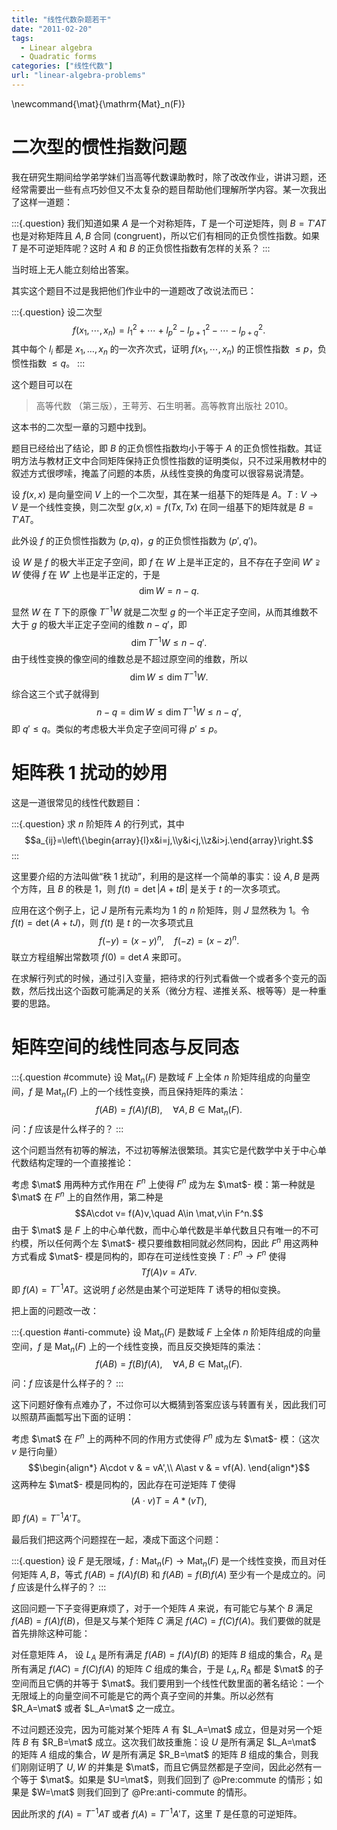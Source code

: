 ```yaml
---
title: "线性代数杂题若干"
date: "2011-02-20"
tags:
  - Linear algebra
  - Quadratic forms
categories: ["线性代数"]
url: "linear-algebra-problems"
---
```


\newcommand{\mat}{\mathrm{Mat}_n(F)}

# 二次型的惯性指数问题

我在研究生期间给学弟学妹们当高等代数课助教时，除了改改作业，讲讲习题，还经常需要出一些有点巧妙但又不太复杂的题目帮助他们理解所学内容。某一次我出了这样一道题：

:::{.question}
我们知道如果 $A$ 是一个对称矩阵，$T$ 是一个可逆矩阵，则 $B=T'AT$ 也是对称矩阵且 $A,B$ 合同 (congruent)，所以它们有相同的正负惯性指数。如果 $T$ 是不可逆矩阵呢？这时 $A$ 和 $B$ 的正负惯性指数有怎样的关系？
:::

当时班上无人能立刻给出答案。

其实这个题目不过是我把他们作业中的一道题改了改说法而已：

<!-- more-->

:::{.question}
设二次型
$$f(x_1,\cdots, x_n)=l_1^2+\cdots+l_p^2-l_{p+1}^2-\cdots-l_{p+q}^2.$$
其中每个 $l_i$ 都是 $x_1,\dots,x_n$ 的一次齐次式，证明 $f(x_1,\cdots, x_n)$ 的正惯性指数 $\leq p$，负惯性指数 $\leq q$。
:::

这个题目可以在

> 高等代数 （第三版），王萼芳、石生明著。高等教育出版社 2010。

这本书的二次型一章的习题中找到。

题目已经给出了结论，即 $B$ 的正负惯性指数均小于等于 $A$ 的正负惯性指数。其证明方法与教材正文中合同矩阵保持正负惯性指数的证明类似，只不过采用教材中的叙述方式很啰嗦，掩盖了问题的本质，从线性变换的角度可以很容易说清楚。

设 $f(x,x)$ 是向量空间 $V$ 上的一个二次型，其在某一组基下的矩阵是 $A$。$T:V\rightarrow V$ 是一个线性变换，则二次型 $g(x,x)=f(Tx,Tx)$ 在同一组基下的矩阵就是 $B=T'AT$。

此外设 $f$ 的正负惯性指数为 $(p,q)$，$g$ 的正负惯性指数为 $(p',q')$。

设 $W$ 是 $f$ 的极大半正定子空间，即 $f$ 在 $W$ 上是半正定的，且不存在子空间 $W'\supsetneqq W$ 使得 $f$ 在 $W'$ 上也是半正定的，于是 $$\dim W=n-q.$$

显然 $W$ 在 $T$ 下的原像 $T^{-1}W$ 就是二次型 $g$ 的一个半正定子空间，从而其维数不大于 $g$ 的极大半正定子空间的维数 $n-q'$，即
$$\dim T^{-1}W\leq n-q'.$$
由于线性变换的像空间的维数总是不超过原空间的维数，所以 $$\dim W\leq \dim T^{-1}W.$$
综合这三个式子就得到
$$n-q=\dim W\leq \dim T^{-1}W \leq n-q',$$
即 $q'\leq q$。类似的考虑极大半负定子空间可得 $p'\leq p$。

# 矩阵秩 1 扰动的妙用

这是一道很常见的线性代数题目：

:::{.question}
求 $n$ 阶矩阵 $A$ 的行列式，其中
$$a_{ij}=\left\{\begin{array}{l}x&i=j,\\y&i<j,\\z&i>j.\end{array}\right.$$
:::

这里要介绍的方法叫做“秩 1 扰动”，利用的是这样一个简单的事实：设 $A,B$ 是两个方阵，且 $B$ 的秩是 1，则 $f(t)=\det|A+tB|$ 是关于 $t$ 的一次多项式。

应用在这个例子上，记 $J$ 是所有元素均为 1 的 $n$ 阶矩阵，则 $J$ 显然秩为 1。令 $f(t)=\det(A+tJ)$，则 $f(t)$ 是 $t$ 的一次多项式且
$$f(-y)=(x-y)^n,\quad f(-z)=(x-z)^n.$$
联立方程组解出常数项 $f(0)=\det A$ 来即可。

在求解行列式的时候，通过引入变量，把待求的行列式看做一个或者多个变元的函数，然后找出这个函数可能满足的关系（微分方程、递推关系、根等等）是一种重要的思路。

# 矩阵空间的线性同态与反同态

:::{.question #commute}
设 $\mathrm{Mat}_n(F)$ 是数域 $F$ 上全体 $n$ 阶矩阵组成的向量空间，$f$ 是 $\mathrm{Mat}_n(F)$ 上的一个线性变换，而且保持矩阵的乘法：
$$f(AB)=f(A)f(B),\quad\forall A,B\in\mathrm{Mat}_n(F).$$
问：$f$ 应该是什么样子的？
:::

这个问题当然有初等的解法，不过初等解法很繁琐。其实它是代数学中关于中心单代数结构定理的一个直接推论：

考虑 $\mat$ 用两种方式作用在 $F^n$ 上使得 $F^n$ 成为左 $\mat$- 模：第一种就是 $\mat$ 在 $F^n$ 上的自然作用，第二种是
$$A\cdot v= f(A)v,\quad A\in \mat,v\in F^n.$$
由于 $\mat$ 是 $F$ 上的中心单代数，而中心单代数是半单代数且只有唯一的不可约模，所以任何两个左 $\mat$- 模只要维数相同就必然同构，因此 $F^n$ 用这两种方式看成 $\mat$- 模是同构的，即存在可逆线性变换 $T:F^n\rightarrow F^n$ 使得
$$Tf(A)v=ATv.$$
即 $f(A)=T^{-1}AT$。这说明 $f$ 必然是由某个可逆矩阵 $T$ 诱导的相似变换。

把上面的问题改一改：

:::{.question #anti-commute}
设 $\mathrm{Mat}_n(F)$ 是数域 $F$ 上全体 $n$ 阶矩阵组成的向量空间，$f$ 是 $\mathrm{Mat}_n(F)$ 上的一个线性变换，而且反交换矩阵的乘法：
$$f(AB)=f(B)f(A),\quad\forall A,B\in\mathrm{Mat}_n(F).$$
问：$f$ 应该是什么样子的？
:::

这下问题好像有点难办了，不过你可以大概猜到答案应该与转置有关，因此我们可以照葫芦画瓢写出下面的证明：

考虑 $\mat$ 在 $F^n$ 上的两种不同的作用方式使得 $F^n$ 成为左 $\mat$- 模：（这次 $v$ 是行向量）
$$\begin{align*}
A\cdot v & = vA',\\
A\ast  v & = vf(A).
\end{align*}$$
这两种左 $\mat$- 模是同构的，因此存在可逆矩阵 $T$ 使得
$$(A\cdot v)T=A\ast(vT),$$
即 $f(A)=T^{-1}A'T$。

最后我们把这两个问题捏在一起，凑成下面这个问题：

:::{.question}
设 $F$ 是无限域，$f:\mathrm{Mat}_n(F)\to\mathrm{Mat}_n(F)$ 是一个线性变换，而且对任何矩阵 $A,B$，等式 $f(AB)=f(A)f(B)$ 和 $f(AB)=f(B)f(A)$ 至少有一个是成立的。问 $f$ 应该是什么样子的？
:::

这回问题一下子变得更麻烦了，对于一个矩阵 $A$ 来说，有可能它与某个 $B$ 满足 $f(AB)=f(A)f(B)$，但是又与某个矩阵 $C$ 满足 $f(AC)=f(C)f(A)$。我们要做的就是首先排除这种可能：

对任意矩阵 $A$， 设 $L_A$ 是所有满足 $f(AB)=f(A)f(B)$ 的矩阵 $B$ 组成的集合，$R_A$ 是所有满足 $f(AC)=f(C)f(A)$ 的矩阵 $C$ 组成的集合，于是 $L_A,R_A$ 都是 $\mat$ 的子空间而且它俩的并等于 $\mat$。我们要用到一个线性代数里面的著名结论：一个无限域上的向量空间不可能是它的两个真子空间的并集。所以必然有 $R_A=\mat$ 或者 $L_A=\mat$ 之一成立。

不过问题还没完，因为可能对某个矩阵 $A$ 有 $L_A=\mat$ 成立，但是对另一个矩阵 $B$ 有 $R_B=\mat$ 成立。这次我们故技重施：设 $U$ 是所有满足 $L_A=\mat$ 的矩阵 $A$ 组成的集合，$W$ 是所有满足 $R_B=\mat$ 的矩阵 $B$ 组成的集合，则我们刚刚证明了 $U,W$ 的并集是 $\mat$，而且它俩显然都是子空间，因此必然有一个等于 $\mat$。如果是 $U=\mat$，则我们回到了 @Pre:commute 的情形；如果是 $W=\mat$ 则我们回到了 @Pre:anti-commute 的情形。

因此所求的 $f(A)=T^{-1}AT$ 或者 $f(A)=T^{-1}A'T$，这里 $T$ 是任意的可逆矩阵。